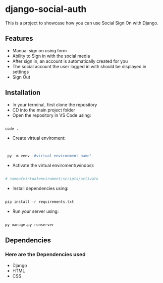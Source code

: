 
# django-social-auth

This is a project to showcase how you can use Social Sign On with Django.

## Features

- Manual sign on using form
- Ability to Sign in with the social media
- After sign in, an account is automatically created for you
- The social account the user logged in with should be displayed in settings
- Sign Out

## Installation

- In your terminal, first clone the repository
- CD into the main project folder
- Open the repository in VS Code using:

```python

code .

```

- Create virtual enviroment:

```python


 py -m venv '#virtual environment name'

```

- Activate the virtual enviroment(windos):

```python

# nameofvirtualenviroment/scripts/activate

```

- Install dependencies using:

```python

pip install -r requirements.txt

```

- Run your server using:

```python

py manage.py runserver

```

## Dependencies

### Here are the Dependencies used
  
- Django
- HTML
- CSS

